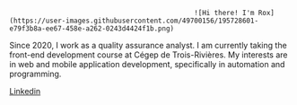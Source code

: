                                                   ![Hi there! I'm Rox](https://user-images.githubusercontent.com/49700156/195728601-e79f3b8a-ee67-458e-a262-0243d4424f1b.png)

Since 2020, I work as a quality assurance analyst. I am currently taking the front-end development course at Cégep de Trois-Rivières. My interests are in web and mobile application development, specifically in automation and programming.

[Linkedin](https://www.linkedin.com/in/roxanne-perron-97170917b/)

